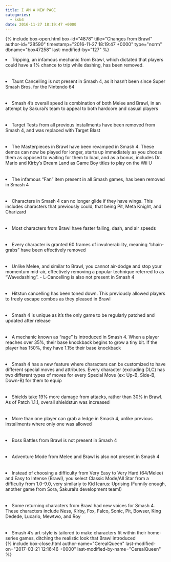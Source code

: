 ```yaml
---
title: I AM A NEW PAGE
categories:
  - ssb4
date: 2016-11-27 18:19:47 +0000
---
```

{% include box-open.html box-id="4878" title="Changes from Brawl" author-id="28590" timestamp="2016-11-27 18:19:47 +0000" type="norm" dbname="box47258" last-modified-by="127" %}
<li>Tripping, an infamous mechanic from Brawl, which dictated that players could have a 1% chance to trip while dashing, has been removed.</li>
<br /><br />
<li>Taunt Cancelling is not present in Smash 4, as it hasn’t been since Super Smash Bros. for the Nintendo 64</li>
<br /><br />

<li>Smash 4’s overall speed is combination of both Melee and Brawl, in an attempt by Sakurai’s team to appeal to both hardcore and casual players</li>
<br /><br />

<li>Target Tests from all previous installments have been removed from Smash 4, and was replaced with Target Blast</li>
<br /><br />

<li>The Masterpieces in Brawl have been revamped in Smash 4. These demos can now be played for longer, starts up immediately as you choose them as opposed to waiting for them to load, and as a bonus, includes Dr. Mario and Kirby’s Dream Land as Game Boy titles to play on the Wii U</li>
<br /><br />

<li>The infamous “Fan” item present in all Smash games, has been removed in Smash 4</li>
<br /><br />

<li>Characters in Smash 4 can no longer glide if they have wings. This includes characters that previously could, that being Pit, Meta Knight, and Charizard</li>
<br /><br />

<li>Most characters from Brawl have faster falling, dash, and air speeds</li>
<br /><br />

<li>Every character is granted 60 frames of invulnerability, meaning “chain-grabs” have been effectively removed</li>
<br /><br />

<li>Unlike Melee, and similar to Brawl, you cannot air-dodge and stop your momentum mid-air, effectively removing a popular technique referred to as “Wavedashing”.
	- L-Cancelling is also not present in Smash 4</li>
<br /><br />

<li>Hitstun cancelling has been toned down. This previously allowed players to freely escape combos as they pleased in Brawl</li>
<br /><br />

<li>Smash 4 is unique as it’s the only game to be regularly patched and updated after release</li>
<br /><br />

<li>A mechanic known as “rage” is introduced in Smash 4. When a player reaches over 35%, their base knockback begins to grow a tiny bit. If the player has 150%, they have 1.15x their base knockback</li>
<br /><br />

<li>Smash 4 has a new feature where characters can be customized to have different special moves and attributes. Every character (excluding DLC) has two different types of moves for every Special Move (ex: Up-B, Side-B, Down-B) for them to equip</li>
<br /><br />

<li>Shields take 19% more damage from attacks, rather than 30% in Brawl. As of Patch 1.1.1, overall shieldstun was increased</li>
<br /><br />

<li>More than one player can grab a ledge in Smash 4, unlike previous installments where only one was allowed</li>
<br /><br />

<li>Boss Battles from Brawl is not present in Smash 4</li>
<br /><br />

<li>Adventure Mode from Melee and Brawl is also not present in Smash 4</li>
<br /><br />

<li>Instead of choosing a difficulty from Very Easy to Very Hard (64/Melee) and Easy to Intense (Brawl), you select Classic Mode/All Star from a difficulty from 1.0-9.0, very similarly to Kid Icarus: Uprising (Funnily enough, another game from Sora, Sakurai’s development team!)</li>
<br /><br />

<li>Some returning characters from Brawl had new voices for Smash 4. These characters include Ness, Kirby, Fox, Falco, Sonic, Pit, Bowser, King Dedede, Lucario, Mewtwo, and Roy</li>
<br /><br />

<li>Smash 4’s art-style is tailored to make characters fit within their home-series games, ditching the realistic look that Brawl introduced</li>
{% include box-close.html author-name="CerealQueen" last-modified-on="2017-03-21 12:16:46 +0000" last-modified-by-name="CerealQueen" %}
